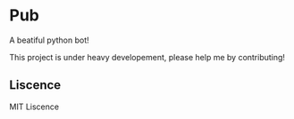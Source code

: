 # Pub
A beatiful python bot!

This project is under heavy developement, please help me by contributing!

## Liscence
MIT Liscence